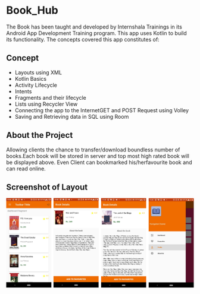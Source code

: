 # Book_Hub
The Book has been taught and developed by Internshala Trainings in its Android App Development Training program. This app uses Kotlin to build its functionality. The concepts covered this app constitutes of:

## Concept
- Layouts using XML
- Kotlin Basics
- Activity Lifecycle
- Intents
- Fragments and their lifecycle
- Lists using Recycler View
- Connecting the app to the InternetGET and POST Request using Volley
- Saving and Retrieving data in SQL using Room

## About the Project
Allowing clients the chance to transfer/download boundless number of books.Each book will be stored in server and top most high rated book will be displayed above. Even Client can bookmarked his/herfavourite book and can read online.

## Screenshot of Layout

![alt text](https://github.com/Anmol17Agarwal/Book_Hub/blob/master/ScreenShot%20of%20Layout.png)
